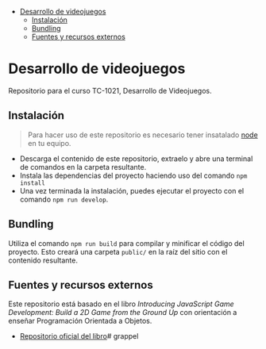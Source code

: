 - [Desarrollo de videojuegos](#desarrollo-de-videojuegos)
  - [Instalación](#instalaci%c3%b3n)
  - [Bundling](#bundling)
  - [Fuentes y recursos externos](#fuentes-y-recursos-externos)

# Desarrollo de videojuegos

Repositorio para el curso TC-1021, Desarrollo de Videojuegos.

## Instalación

> Para hacer uso de este repositorio es necesario tener insatalado 
> [node](https://nodejs.org/en/) en tu equipo. 

- Descarga el contenido de este repositorio, extraelo y abre una terminal de 
comandos en la carpeta resultante.
- Instala las dependencias del proyecto haciendo uso del comando `npm install`
- Una vez terminada la instalación, puedes ejecutar el proyecto con el comando
`npm run develop`.

## Bundling

Utiliza el comando ```npm run build``` para compilar y minificar el código del
proyecto. Esto creará una carpeta `public/` en la raíz del sitio con el
contenido resultante.

## Fuentes y recursos externos

Este repositorio está basado en el libro *Introducing JavaScript Game
Development: Build a 2D Game from the Ground Up* con orientación a enseñar
Programación Orientada a Objetos.

- [Repositorio oficial del libro](https://github.com/Apress/intro-javascript-game-dev)# grappel
